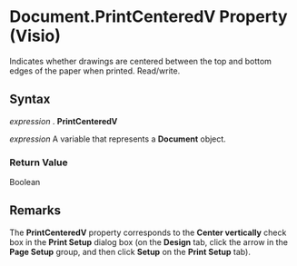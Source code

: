 
# Document.PrintCenteredV Property (Visio)

Indicates whether drawings are centered between the top and bottom edges of the paper when printed. Read/write.


## Syntax

 _expression_ . **PrintCenteredV**

 _expression_ A variable that represents a **Document** object.


### Return Value

Boolean


## Remarks

The  **PrintCenteredV** property corresponds to the **Center vertically** check box in the **Print Setup** dialog box (on the **Design** tab, click the arrow in the **Page Setup** group, and then click **Setup** on the **Print Setup** tab).

